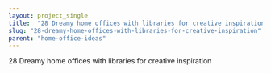 ```yaml
---
layout: project_single
title:  "28 Dreamy home offices with libraries for creative inspiration"
slug: "28-dreamy-home-offices-with-libraries-for-creative-inspiration"
parent: "home-office-ideas"
---
```

28 Dreamy home offices with libraries for creative inspiration